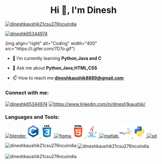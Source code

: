 <h1 align="center">Hi 👋, I'm Dinesh</h1>
<p align="left"> <a href="https://github.com/ryo-ma/github-profile-trophy"><img src="https://github-profile-trophy.vercel.app/?username=dineshkaushik21csu276ncuindia" alt="dineshkaushik21csu276ncuindia" /></a> </p>

<p align="left"> <a href="https://twitter.com/dineshk65344974" target="blank"><img src="https://img.shields.io/twitter/follow/dineshk65344974?logo=twitter&style=for-the-badge" alt="dineshk65344974" /></a> </p>
(img align="right" alt="Coding" width="400" src="https://i.gifer.com/7D7o.gif")


- 🌱 I’m currently learning **Python,Java and C**

- 💬 Ask me about **Python,Java,HTML,CSS**

- 📫 How to reach me **dineshkaushik8889@gmail.com**

<h3 align="left">Connect with me:</h3>
<p align="left">
<a href="https://twitter.com/dineshk65344974" target="blank"><img align="center" src="https://raw.githubusercontent.com/rahuldkjain/github-profile-readme-generator/master/src/images/icons/Social/twitter.svg" alt="dineshk65344974" height="30" width="40" /></a>
<a href="https://linkedin.com/in/https://www.linkedin.com/in/dinesh1kaushik/" target="blank"><img align="center" src="https://raw.githubusercontent.com/rahuldkjain/github-profile-readme-generator/master/src/images/icons/Social/linked-in-alt.svg" alt="https://www.linkedin.com/in/dinesh1kaushik/" height="30" width="40" /></a>
</p>

<h3 align="left">Languages and Tools:</h3>
<p align="left"> <a href="https://www.blender.org/" target="_blank" rel="noreferrer"> <img src="https://download.blender.org/branding/community/blender_community_badge_white.svg" alt="blender" width="40" height="40"/> </a> <a href="https://www.cprogramming.com/" target="_blank" rel="noreferrer"> <img src="https://raw.githubusercontent.com/devicons/devicon/master/icons/c/c-original.svg" alt="c" width="40" height="40"/> </a> <a href="https://www.w3schools.com/css/" target="_blank" rel="noreferrer"> <img src="https://raw.githubusercontent.com/devicons/devicon/master/icons/css3/css3-original-wordmark.svg" alt="css3" width="40" height="40"/> </a> <a href="https://www.figma.com/" target="_blank" rel="noreferrer"> <img src="https://www.vectorlogo.zone/logos/figma/figma-icon.svg" alt="figma" width="40" height="40"/> </a> <a href="https://www.w3.org/html/" target="_blank" rel="noreferrer"> <img src="https://raw.githubusercontent.com/devicons/devicon/master/icons/html5/html5-original-wordmark.svg" alt="html5" width="40" height="40"/> </a> <a href="https://www.java.com" target="_blank" rel="noreferrer"> <img src="https://raw.githubusercontent.com/devicons/devicon/master/icons/java/java-original.svg" alt="java" width="40" height="40"/> </a> <a href="https://www.mathworks.com/" target="_blank" rel="noreferrer"> <img src="https://upload.wikimedia.org/wikipedia/commons/2/21/Matlab_Logo.png" alt="matlab" width="40" height="40"/> </a> <a href="https://www.mysql.com/" target="_blank" rel="noreferrer"> <img src="https://raw.githubusercontent.com/devicons/devicon/master/icons/mysql/mysql-original-wordmark.svg" alt="mysql" width="40" height="40"/> </a> <a href="https://www.python.org" target="_blank" rel="noreferrer"> <img src="https://raw.githubusercontent.com/devicons/devicon/master/icons/python/python-original.svg" alt="python" width="40" height="40"/> </a> <a href="https://www.adobe.com/products/xd.html" target="_blank" rel="noreferrer"> <img src="https://cdn.worldvectorlogo.com/logos/adobe-xd.svg" alt="xd" width="40" height="40"/> </a> </p>

<p><img align="left" src="https://github-readme-stats.vercel.app/api/top-langs?username=dineshkaushik21csu276ncuindia&show_icons=true&locale=en&layout=compact" alt="dineshkaushik21csu276ncuindia" /></p>

<p>&nbsp;<img align="center" src="https://github-readme-stats.vercel.app/api?username=dineshkaushik21csu276ncuindia&show_icons=true&locale=en" alt="dineshkaushik21csu276ncuindia" /></p>

<p><img align="center" src="https://github-readme-streak-stats.herokuapp.com/?user=dineshkaushik21csu276ncuindia&" alt="dineshkaushik21csu276ncuindia" /></p>

